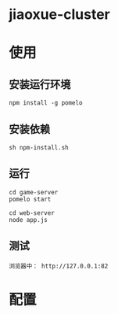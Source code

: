 # jiaoxue-cluster

# 使用
## 安装运行环境
```
npm install -g pomelo
```
## 安装依赖
```
sh npm-install.sh
```
## 运行
```
cd game-server
pomelo start

cd web-server
node app.js
```
## 测试
```
浏览器中： http://127.0.0.1:82
```
# 配置
